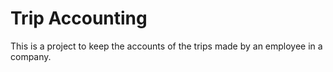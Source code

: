 # Trip Accounting
This is a project to keep the accounts of the trips made by an employee in a company.